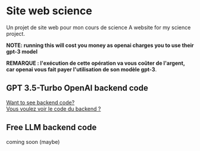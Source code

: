 # Site web science
Un projet de site web pour mon cours de science
A website for my science project.

**NOTE: running this will cost you money as openai charges you to use their gpt-3 model** <br>

**REMARQUE : l'exécution de cette opération va vous coûter de l'argent, car openai vous fait payer l'utilisation de son modèle gpt-3**.

## GPT 3.5-Turbo OpenAI backend code
[Want to see backend code?](https://github.com/notpoiu/sitewebscience/tree/erver-backend-openai) <br>
[Vous voulez voir le code du backend ?](https://github.com/notpoiu/sitewebscience/tree/erver-backend-openai)

## Free LLM backend code
coming soon (maybe)
